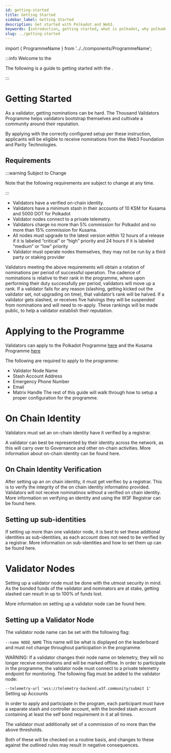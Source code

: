```yaml
---
id: getting-started
title: Getting Started
sidebar_label: Getting Started
description: Get started with Polkadot and Web3.
keywords: [introduction, getting started, what is polkadot, why polkadot]
slug: ../getting-started
---
```


import { ProgrammeName } from '../../components/ProgrammeName';


:::info Welcome to the <ProgrammeName/>

The following is a guide to getting started with the <ProgrammeName/>.

:::

# Getting Started

As a validator, getting nominations can be hard. The Thousand Validators Programme helps validators bootstrap themselves and cultivate a community around their reputation.

By applying with the correctly configured setup per these instruction, applicants will be eligible to receive nominations from the Web3 Foundation and Parity Technologies.

## Requirements

:::warning Subject to Change

Note that the following requirements are subject to change at any time.

:::

- Validators have a verified on-chain identity.
- Validators have a minimum stash in their accounts of 10 KSM for Kusama and 5000 DOT for Polkadot
- Validator nodes connect to a private telemetry.
- Validators charge no more than 5% commission for Polkadot and no more than 15% commission for Kusama.
- All nodes must upgrade to the latest version within 12 hours of a release if it is labeled “critical” or “high” priority and 24 hours if it is labeled “medium” or “low” priority
- Validator must operate nodes themselves, they may not be run by a third party or staking provider


Validators meeting the above requirements will obtain a rotation of nominations per period of successful operation. The cadence of nominations is relative to their rank in the programme, where upon performing their duty successfully per period, validators will move up a rank. If a validator fails for any reason (slashing, getting kicked out the validator set, not upgrading on time), that validator’s rank will be halved. If a validator gets slashed, or receives five halvings they will be suspended from nominations and will need to re-apply. These rankings will be made public, to help a validator establish their reputation.

# Applying to the Programme

Validators can apply to the Polkadot Programme [here](https://docs.google.com/forms/d/e/1FAIpQLSdS-alI-J2wgIRCQVjQC7ZbFiTnf36hYBdmO-1ARMjKbC7H9w/viewform?ref=polkadot-network) and the Kusama Programme [here](https://docs.google.com/forms/d/e/1FAIpQLSewhltQOcmkIlE7Wftn0NTVuyEs6Wk8Qpx6ssCAo2BO4oQH0w/viewform)

The following are required to apply to the programme:

- Validator Node Name
- Stash Account Address
- Emergency Phone Number
- Email
- Matrix Handle
The rest of this guide will walk through how to setup a proper configuration for the programme.

# On Chain Identity

Validators must set an on-chain identity have it verified by a registrar.

A validator can best be represented by their identity across the network, as this will carry over to Governance and other on-chain activities. More information about on-chain identity can be found here.

## On Chain Identity Verification

After setting up an on chain identity, it must get verifiec by a registrar. This is to verify the integrity of the on chain identity informatino provided. Validators will not receive nominatinos without a verified on chain identity. More information on verifying an identity and using the W3F Registrar can be found here.

## Setting up sub-identities

If setting up more than one validator node, it is best to set these addtional identities as sub-identities, as each account does not need to be verified by a registrar. More information on sub-identities and how to set them up can be found here.

# Validator Nodes

Setting up a validator node must be done with the utmost security in mind. As the bonded funds of the validator and nominators are at stake, getting slashed can result in up to 100% of funds lost.

More information on setting up a validator node can be found here.

## Setting up a Validator Node

The validator node name can be set with the following flag:

`--name NODE_NAME`
This name will be what is displayed on the leaderboard and must not change throughout participation in the programme.

WARNING: If a validator changes their node name on telemetry, they will no longer receive nominations and will be marked offline.
In order to participate in the programme, the validator node must connect to a private telemetry endpoint for monitoring. The following flag must be added to the validator node:

`--telemetry-url 'wss://telemetry-backend.w3f.community/submit 1'`
Setting up Accounts

In order to apply and participate in the program, each participant must have a separate stash and controller account, with the bonded stash account containing at least the self bond requirement in it at all times.

The validator must additionally set of a commission of no more than the above thresholds.

Both of these will be checked on a routine basis, and changes to these against the outlined rules may result in negative consequences.